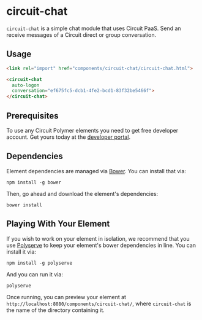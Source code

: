 # circuit-chat

`circuit-chat` is a simple chat module that uses Circuit PaaS. Send an receive messages of a Circuit direct or group conversation.

## Usage

```html
<link rel="import" href="components/circuit-chat/circuit-chat.html">

<circuit-chat
  auto-logon 
  conversation="ef675fc5-dcb1-4fe2-bcd1-83f32be5466f">
</circuit-chat>
```

## Prerequisites

To use any Circuit Polymer elements you need to get free developer account. Get yours today at the [developer portal](https://developers.circuit.com).

## Dependencies

Element dependencies are managed via [Bower](http://bower.io/). You can
install that via:

    npm install -g bower

Then, go ahead and download the element's dependencies:

    bower install


## Playing With Your Element

If you wish to work on your element in isolation, we recommend that you use
[Polyserve](https://github.com/PolymerLabs/polyserve) to keep your element's
bower dependencies in line. You can install it via:

    npm install -g polyserve

And you can run it via:

    polyserve

Once running, you can preview your element at
`http://localhost:8080/components/circuit-chat/`, where `circuit-chat` is the name of the directory containing it.
